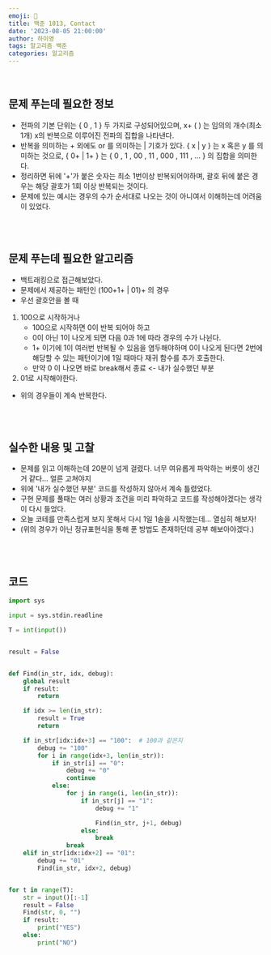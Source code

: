 ```yaml
---
emoji: 🔮
title: 백준 1013, Contact
date: '2023-08-05 21:00:00'
author: 하이영
tags: 알고리즘 백준
categories: 알고리즘
---
```


<br/>

## 문제 푸는데 필요한 정보

- 전파의 기본 단위는 { 0 , 1 } 두 가지로 구성되어있으며, x+ ( ) 는 임의의 개수(최소 1개) x의 반복으로 이루어진 전파의 집합을 나타낸다.
- 반복을 의미하는 + 외에도 or 를 의미하는 | 기호가 있다. { x | y } 는 x 혹은 y 를 의미하는 것으로, { 0+ | 1+ } 는 { 0 , 1 , 00 , 11 , 000 , 111 , … } 의 집합을 의미한다.
- 정리하면 뒤에 '+'가 붙은 숫자는 최소 1번이상 반복되어야하며, 괄호 뒤에 붙은 경우는 해당 괄호가 1회 이상 반복되는 것이다.
- 문제에 있는 예시는 경우의 수가 순서대로 나오는 것이 아니여서 이해하는데 어려움이 있었다.

<br/>
<br/>

## 문제 푸는데 필요한 알고리즘

- 백트래킹으로 접근해보았다.
- 문제에서 제공하는 패턴인 (100+1+ | 01)+ 의 경우
- 우선 괄호안을 볼 때

1. 100으로 시작하거나
   - 100으로 시작하면 0이 반복 되어야 하고
   - 0이 아닌 1이 나오게 되면 다음 0과 1에 따라 경우의 수가 나뉜다.
   - 1+ 이기에 1이 여러번 반복될 수 있음을 염두해야하며 0이 나오게 된다면 2번에 해당할 수 있는 패턴이기에 1일 때마다 재귀 함수를 추가 호출한다.
   - 만약 0 이 나오면 바로 break해서 종료 <- 내가 실수했던 부분
2. 01로 시작해야한다.

- 위의 경우들이 계속 반복한다.
  <br/>

  <br/>
  <br/>

## 실수한 내용 및 고찰

- 문제를 읽고 이해하는데 20분이 넘게 걸렸다. 너무 여유롭게 파악하는 버릇이 생긴거 같다... 얼른 고쳐야지
- 위에 '내가 실수했던 부분' 코드를 작성하지 않아서 계속 틀렸었다.
- 구현 문제를 풀때는 여러 상황과 조건을 미리 파악하고 코드를 작성해야겠다는 생각이 다시 들었다.
- 오늘 코테를 만족스럽게 보지 못해서 다시 1일 1솔을 시작했는데... 열심히 해보자!
- (위의 경우가 아닌 정규표현식을 통해 푼 방법도 존재하던데 공부 해보아야겠다.)

<br/>
<br/>

## 코드

```python
import sys

input = sys.stdin.readline

T = int(input())


result = False


def Find(in_str, idx, debug):
    global result
    if result:
        return

    if idx >= len(in_str):
        result = True
        return

    if in_str[idx:idx+3] == "100":  # 100과 같은지
        debug += "100"
        for i in range(idx+3, len(in_str)):
            if in_str[i] == "0":
                debug += "0"
                continue
            else:
                for j in range(i, len(in_str)):
                    if in_str[j] == "1":
                        debug += "1"

                        Find(in_str, j+1, debug)
                    else:
                        break
                break
    elif in_str[idx:idx+2] == "01":
        debug += "01"
        Find(in_str, idx+2, debug)


for t in range(T):
    str = input()[:-1]
    result = False
    Find(str, 0, "")
    if result:
        print("YES")
    else:
        print("NO")


```

```toc

```
